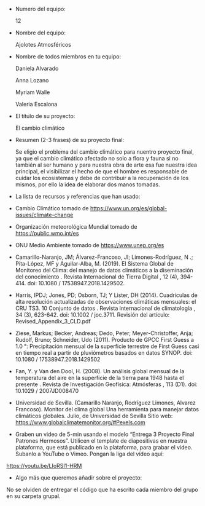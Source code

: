 - Numero del equipo:
   
   12
- Nombre del equipo:
  
  Ajolotes Atmosféricos
- Nombre de todos miembros en tu equipo:
   
   Daniela Alvarado
   
   Anna Lozano
   
   Myriam Walle
   
   Valeria Escalona
- El título de su proyecto:
  
  El cambio climático
- Resumen (2-3 frases) de su proyecto final:
  
  Se eligio el problema del cambio climático para nuentro proyecto final, ya que el cambio climático afectado no solo a flora y fauna si no también al ser humano y para nuestra obra de arte esa fue nuestra idea principal, el visibilizar el hecho de que el hombre es responsable de cuidar los ecosistemas y debe de contribuir a la recuperación de los mismos, por ello la idea de elaborar dos manos tomadas.   
- La lista de recursos y referencias que han usado:

- Cambio Climático tomado de https://www.un.org/es/global-issues/climate-change
- Organización meteorológica Mundial tomado de https://public.wmo.int/es
- ONU Medio Ambiente tomado de https://www.unep.org/es 
- Camarillo-Naranjo, JM; Álvarez-Francoso, JI; Limones-Rodríguez, N .; Pita-López, MF y Aguilar-Alba, M. (2019). El Sistema Global de Monitoreo del Clima: del manejo de datos climáticos a la diseminación del conocimiento . Revista Internacional de Tierra Digital , 12 (4), 394-414. doi: 10.1080 / 17538947.2018.1429502.
- Harris, IPDJ; Jones, PD; Osborn, TJ; Y Lister, DH (2014). Cuadrículas de alta resolución actualizadas de observaciones climáticas mensuales: el CRU TS3. 10 Conjunto de datos . Revista internacional de climatología , 34 (3), 623-642. doi: 10.1002 / joc.3711. Revisión del artículo: Revised_Appendix_3_CLD.pdf
- Ziese, Markus; Becker, Andreas; Dedo, Peter; Meyer-Christoffer, Anja; Rudolf, Bruno; Schneider, Udo (2011). Producto de GPCC First Guess a 1.0 °: Precipitación mensual de la superficie terrestre de First Guess casi en tiempo real a partir de pluviómetros basados en datos SYNOP. doi: 10.1080 / 17538947.2018.1429502
- Fan, Y. y Van den Dool, H. (2008). Un análisis global mensual de la temperatura del aire en la superficie de la tierra para 1948 hasta el presente . Revista de Investigación Geofísica: Atmósferas , 113 (D1). doi: 10.1029 / 2007JD008470
- Universidad de Sevilla. (Camarillo Naranjo, Rodríguez Limones, Alvarez Francoso). Monitor del clima global Una herramienta para manejar datos climáticos globales. Julio, de Universidad de Sevilla Sitio web: https://www.globalclimatemonitor.org/#Pexels.com

- Graben un video de 5-min usando el modelo “Entrega 3 Proyecto Final Patrones Hermosos”. Utilicen el template de diapositivas en nuestra plataforma, que está publicado en la plataforma, para grabar el video. Subanlo a YouTube o Vimeo. Pongan la liga del vídeo aquí:

https://youtu.be/LIoRSI1-HRM

- Algo más que queremos añadir sobre el proyecto:



No se olviden de entregar el código que ha escrito cada miembro del grupo en su carpeta grupal.

